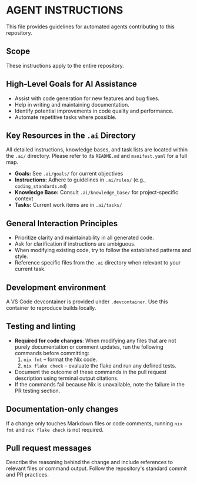 # AGENT INSTRUCTIONS

This file provides guidelines for automated agents contributing to this repository.

## Scope

These instructions apply to the entire repository.

## High-Level Goals for AI Assistance
- Assist with code generation for new features and bug fixes.
- Help in writing and maintaining documentation.
- Identify potential improvements in code quality and performance.
- Automate repetitive tasks where possible.

## Key Resources in the `.ai` Directory
All detailed instructions, knowledge bases, and task lists are located within the `.ai/` directory. Please refer to its `README.md` and `manifest.yaml` for a full map.
- **Goals:** See `.ai/goals/` for current objectives
- **Instructions:** Adhere to guidelines in `.ai/rules/` (e.g., `coding_standards.md`)
- **Knowledge Base:** Consult `.ai/knowledge_base/` for project-specific context
- **Tasks:** Current work items are in `.ai/tasks/`

## General Interaction Principles
- Prioritize clarity and maintainability in all generated code.
- Ask for clarification if instructions are ambiguous.
- When modifying existing code, try to follow the established patterns and style.
- Reference specific files from the `.ai` directory when relevant to your current task.

## Development environment

A VS Code devcontainer is provided under `.devcontainer`. Use this container to reproduce builds locally.

## Testing and linting

- **Required for code changes**: When modifying any files that are not purely documentation or comment updates, run the following commands before committing:
  1. `nix fmt` – format the Nix code.
  2. `nix flake check` – evaluate the flake and run any defined tests.
- Document the outcome of these commands in the pull request description using terminal output citations.
- If the commands fail because Nix is unavailable, note the failure in the PR testing section.

## Documentation-only changes

If a change only touches Markdown files or code comments, running `nix fmt` and `nix flake check` is not required.

## Pull request messages

Describe the reasoning behind the change and include references to relevant files or command output. Follow the repository's standard commit and PR practices.